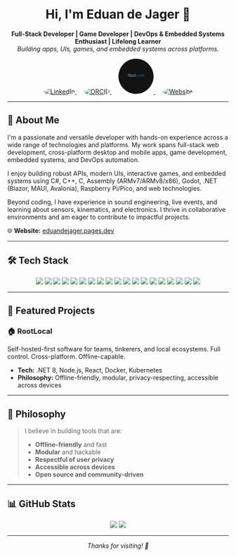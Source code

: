 <!-- Profile README for Wannie-1E -->

<h1 align="center">Hi, I'm Eduan de Jager 👋</h1>

<p align="center">
  <b>Full-Stack Developer | Game Developer | DevOps & Embedded Systems Enthusiast | Lifelong Learner</b><br/>
  <i>Building apps, UIs, games, and embedded systems across platforms.</i>
</p>

<p align="center">
  <a href="https://www.linkedin.com/in/eduan-de-jager-72756a297/">
    <img src="https://cdn-icons-png.flaticon.com/512/174/174857.png" alt="LinkedIn" width="80" height="80" style="border-radius:50%;">
  </a>
  &nbsp;&nbsp;&nbsp;
  <a href="https://orcid.org/0009-0009-7104-635X">
    <img src="https://upload.wikimedia.org/wikipedia/commons/0/06/ORCID_iD.svg" alt="ORCID" width="80" height="80" style="border-radius:50%;">
  </a>
  &nbsp;&nbsp;&nbsp;
  <a href="https://github.com/RootLocalOpen">
    <img src="assets/G_BG_LOCAL.png" alt="GitHub" width="80" height="80" style="border-radius:50%;">
  </a>
  &nbsp;&nbsp;&nbsp;
  <a href="https://eduandejager.pages.dev/">
    <img src="https://github.com/Wannie-1E" alt="Website" width="80" height="80" style="border-radius:50%;">
  </a>
</p>

---

## 🚀 About Me

I'm a passionate and versatile developer with hands-on experience across a wide range of technologies and platforms. My work spans full-stack web development, cross-platform desktop and mobile apps, game development, embedded systems, and DevOps automation.  

I enjoy building robust APIs, modern UIs, interactive games, and embedded systems using C#, C++, C, Assembly (ARMv7/ARMv8/x86), Godot, .NET (Blazor, MAUI, Avalonia), Raspberry Pi/Pico, and web technologies.  

Beyond coding, I have experience in sound engineering, live events, and learning about sensors, kinematics, and electronics. I thrive in collaborative environments and am eager to contribute to impactful projects.  

🌐 **Website:** [eduandejager.pages.dev](https://eduandejager.pages.dev/)  

---

## 🛠️ Tech Stack

<p align="center">
  <img src="https://img.shields.io/badge/C%23-239120?style=flat&logo=c-sharp&logoColor=white"/>
  <img src="https://img.shields.io/badge/.NET-512BD4?style=flat&logo=dotnet&logoColor=white"/>
  <img src="https://img.shields.io/badge/Blazor-512BD4?style=flat&logo=blazor&logoColor=white"/>
  <img src="https://img.shields.io/badge/MAUI-512BD4?style=flat&logo=dotnet&logoColor=white"/>
  <img src="https://img.shields.io/badge/Avalonia-512BD4?style=flat&logo=dotnet&logoColor=white"/>
  <img src="https://img.shields.io/badge/C++-00599C?style=flat&logo=c%2B%2B&logoColor=white"/>
  <img src="https://img.shields.io/badge/C-A8B9CC?style=flat&logo=c&logoColor=white"/>
  <img src="https://img.shields.io/badge/Assembly-6E4C13?style=flat&logo=assembly&logoColor=white"/>
  <img src="https://img.shields.io/badge/ARM-0091BD?style=flat&logo=arm&logoColor=white"/>
  <img src="https://img.shields.io/badge/Raspberry%20Pi-C51A4A?style=flat&logo=raspberry-pi&logoColor=white"/>
  <img src="https://img.shields.io/badge/Godot-478CBF?style=flat&logo=godot-engine&logoColor=white"/>
  <img src="https://img.shields.io/badge/Node.js-339933?style=flat&logo=node.js&logoColor=white"/>
  <img src="https://img.shields.io/badge/React-20232A?style=flat&logo=react&logoColor=61DAFB"/>
  <img src="https://img.shields.io/badge/Docker-2496ED?style=flat&logo=docker&logoColor=white"/>
  <img src="https://img.shields.io/badge/Kubernetes-326CE5?style=flat&logo=kubernetes&logoColor=white"/>
  <img src="https://img.shields.io/badge/PostgreSQL-4169E1?style=flat&logo=postgresql&logoColor=white"/>
  <img src="https://img.shields.io/badge/Redis-DC382D?style=flat&logo=redis&logoColor=white"/>
  <img src="https://img.shields.io/badge/PowerShell-5391FE?style=flat&logo=powershell&logoColor=white"/>
  <img src="https://img.shields.io/badge/Bash-4EAA25?style=flat&logo=gnubash&logoColor=white"/>
</p>

---

## 🌟 Featured Projects

### 🏠 RootLocal
Self-hosted-first software for teams, tinkerers, and local ecosystems. Full control. Cross-platform. Offline-capable.  
- **Tech:** .NET 8, Node.js, React, Docker, Kubernetes  
- **Philosophy:** Offline-friendly, modular, privacy-respecting, accessible across devices  

---

## 🧭 Philosophy

> I believe in building tools that are:
> - **Offline-friendly** and fast  
> - **Modular** and hackable  
> - **Respectful of user privacy**  
> - **Accessible across devices**  
> - **Open source and community-driven**  

---

## 📊 GitHub Stats

<p align="center">
  <img height="180em" src="https://github-readme-stats.vercel.app/api?username=Wannie-1E&show_icons=true&count_private=true&theme=radical"/>
  <img height="180em" src="https://github-readme-stats.vercel.app/api/top-langs/?username=Wannie-1E&layout=compact&theme=radical"/>
</p>

---

<p align="center">
  <i>Thanks for visiting! 🚀</i>
</p>